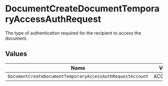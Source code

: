 # DocumentCreateDocumentTemporaryAccessAuthRequest

The type of authentication required for the recipient to access the document.


## Values

| Name                                                      | Value                                                     |
| --------------------------------------------------------- | --------------------------------------------------------- |
| `DocumentCreateDocumentTemporaryAccessAuthRequestAccount` | ACCOUNT                                                   |